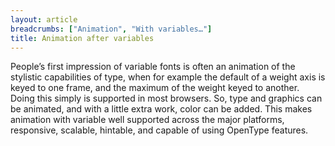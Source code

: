 ```yaml
---
layout: article
breadcrumbs: ["Animation", "With variables…"]
title: Animation after variables
---
```


People’s first impression of variable fonts is often an animation of the stylistic capabilities of type, when for example the default of a weight axis is keyed to one frame, and the maximum of the weight keyed to another. Doing this simply is supported in most browsers. So, type and graphics can be animated, and with a little extra work, color can be added. This makes animation with variable well supported across the major platforms, responsive, scalable, hintable, and capable of using OpenType features.
